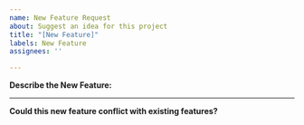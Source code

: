 ```yaml
---
name: New Feature Request
about: Suggest an idea for this project
title: "[New Feature]"
labels: New Feature
assignees: ''

---
```


**Describe the New Feature:**

---

**Could this new feature conflict with existing features?**
